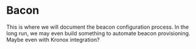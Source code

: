 # Bacon

This is where we will document the beacon configuration process. In the long run, we may even build something to automate beacon provisioning. Maybe even with Kronox integration?

